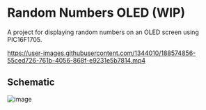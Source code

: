 # Random Numbers OLED (WIP)
A project for displaying random numbers on an OLED screen using PIC16F1705.


https://user-images.githubusercontent.com/1344010/188574856-55ced726-761b-4056-868f-e9231e5b7814.mp4

## Schematic
![image](./docs/schematic.png)

